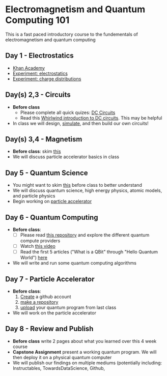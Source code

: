 # Electromagnetism and Quantum Computing 101

This is a fast paced introductory course to the fundementals of electromagnetism and quantum computing

## Day 1 - Electrostatics

- [Khan Academy](https://www.khanacademy.org/science/ap-physics-1/ap-electric-charge-electric-force-and-voltage)
- [Experiment: electrostatics](https://phet.colorado.edu/sims/html/balloons-and-static-electricity/latest/balloons-and-static-electricity_en.html)
- [Experiment: charge distributions](https://phet.colorado.edu/sims/html/charges-and-fields/latest/charges-and-fields_en.html)

## Day(s) 2,3 - Circuits

- **Before class**
  - Please complete all quick quizes: [DC Circuits](https://www.khanacademy.org/science/ap-physics-1/ap-circuits-topic)
  - Read this [Whirlwind introduction to DC circuits](https://www.electronicshub.org/dc-circuits-basics/). This may be helpful
- In class we will design, [simulate](https://www.circuitlab.com/), and then build our own circuits!

## Day(s) 3,4 - Magnetism

- **Before class**: skim [this](https://www.khanacademy.org/science/ap-physics-2/ap-magnetic-forces-and-magnetic-fields)
- We will discuss particle accelerator basics in class

## Day 5 - Quantum Science

- You might want to skim [this](https://openstax.org/books/university-physics-volume-3/pages/7-introduction) before class to better understand
- We will discuss quantum science, high energy physics, atomic models, and particle physics
- Begin working on [particle accelerator](https://github.com/JacobFV/particle-accelerator)

## Day 6 - Quantum Computing

- **Before class**:
  - [ ] Please read [this repository](https://github.com/JacobFV/Quantum-Computing) and explore the different quantum compute providers
  - [ ] Watch [this video](https://www.youtube.com/watch?v=lvTqbM5Dq4Q)
  - [ ] Read the first 5 articles ("What is a QBit" through "Hello Quantum World") [here](https://www.quantum-inspire.com/kbase/introduction-to-quantum-computing/)
- We will write and run some quantum computing algorithms

## Day 7 - Particle Accelerator
- **Before class**:
  1. [Create](https://github.com/) a github account
  2. [make a repository](https://docs.github.com/en/github/getting-started-with-github/create-a-repo)
  3. [upload](https://docs.github.com/en/github/managing-files-in-a-repository/adding-a-file-to-a-repository) your quantum program from last class
- We will work on the particle accelerator

## Day 8 - Review and Publish
- **Before class** write 2 pages about what you learned over this 4 week course
- **Capstone Assignment** present a working quantum program. We will then deploy it on a physical quantum computer
- We will publish our findings on multiple mediums (potentially including: Instructables, TowardsDataScience, Github, 
